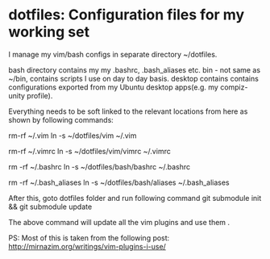 dotfiles: Configuration files for my working set
========

I manage my vim/bash configs in separate directory ~/dotfiles.

bash directory contains my my .bashrc, .bash_aliases etc. bin - not same as ~/bin, contains scripts I use on day to day basis. desktop contains contains configurations exported from my Ubuntu desktop apps(e.g. my compiz-unity profile).

Everything needs to be soft linked to the relevant locations from here as shown by following commands:

rm-rf ~/.vim
ln -s ~/dotfiles/vim ~/.vim           

rm-rf ~/.vimrc
ln -s ~/dotfiles/vim/vimrc ~/.vimrc

rm -rf ~/.bashrc
ln -s ~/dotfiles/bash/bashrc ~/.bashrc

rm -rf ~/.bash_aliases
ln -s ~/dotfiles/bash/aliases ~/.bash_aliases

After this, goto dotfiles folder and run following command 
git submodule init && git submodule update

The above command will update all the vim plugins and use them .


PS: Most of this is taken from the following post:
http://mirnazim.org/writings/vim-plugins-i-use/